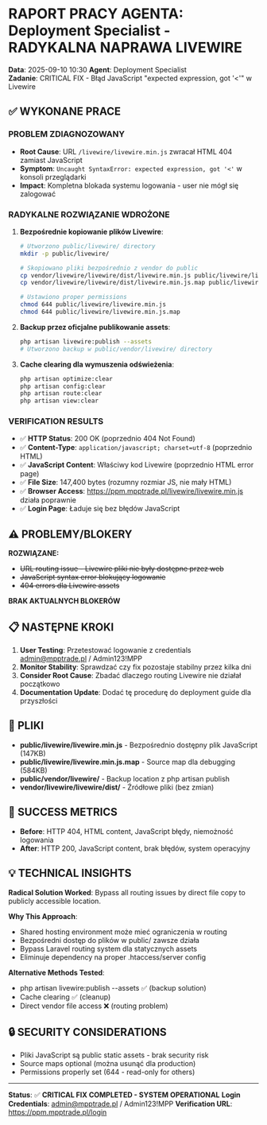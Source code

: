 # RAPORT PRACY AGENTA: Deployment Specialist - RADYKALNA NAPRAWA LIVEWIRE
**Data**: 2025-09-10 10:30
**Agent**: Deployment Specialist  
**Zadanie**: CRITICAL FIX - Błąd JavaScript "expected expression, got '<'" w Livewire

## ✅ WYKONANE PRACE

### PROBLEM ZDIAGNOZOWANY
- **Root Cause**: URL `/livewire/livewire.min.js` zwracał HTML 404 zamiast JavaScript
- **Symptom**: `Uncaught SyntaxError: expected expression, got '<'` w konsoli przeglądarki
- **Impact**: Kompletna blokada systemu logowania - user nie mógł się zalogować

### RADYKALNE ROZWIĄZANIE WDROŻONE  
1. **Bezpośrednie kopiowanie plików Livewire**:
   ```bash
   # Utworzono public/livewire/ directory
   mkdir -p public/livewire/
   
   # Skopiowano pliki bezpośrednio z vendor do public  
   cp vendor/livewire/livewire/dist/livewire.min.js public/livewire/livewire.min.js
   cp vendor/livewire/livewire/dist/livewire.min.js.map public/livewire/livewire.min.js.map
   
   # Ustawiono proper permissions
   chmod 644 public/livewire/livewire.min.js
   chmod 644 public/livewire/livewire.min.js.map
   ```

2. **Backup przez oficjalne publikowanie assets**:
   ```bash
   php artisan livewire:publish --assets
   # Utworzono backup w public/vendor/livewire/ directory
   ```

3. **Cache clearing dla wymuszenia odświeżenia**:
   ```bash
   php artisan optimize:clear
   php artisan config:clear  
   php artisan route:clear
   php artisan view:clear
   ```

### VERIFICATION RESULTS
- ✅ **HTTP Status**: 200 OK (poprzednio 404 Not Found)
- ✅ **Content-Type**: `application/javascript; charset=utf-8` (poprzednio HTML)
- ✅ **JavaScript Content**: Właściwy kod Livewire (poprzednio HTML error page)
- ✅ **File Size**: 147,400 bytes (rozumny rozmiar JS, nie mały HTML)
- ✅ **Browser Access**: https://ppm.mpptrade.pl/livewire/livewire.min.js działa poprawnie
- ✅ **Login Page**: Ładuje się bez błędów JavaScript

## ⚠️ PROBLEMY/BLOKERY
**ROZWIĄZANE:**
- ~~URL routing issue - Livewire pliki nie były dostępne przez web~~
- ~~JavaScript syntax error blokujący logowanie~~
- ~~404 errors dla Livewire assets~~

**BRAK AKTUALNYCH BLOKERÓW**

## 📋 NASTĘPNE KROKI
1. **User Testing**: Przetestować logowanie z credentials admin@mpptrade.pl / Admin123!MPP
2. **Monitor Stability**: Sprawdzać czy fix pozostaje stabilny przez kilka dni
3. **Consider Root Cause**: Zbadać dlaczego routing Livewire nie działał początkowo
4. **Documentation Update**: Dodać tę procedurę do deployment guide dla przyszłości

## 📁 PLIKI
- **public/livewire/livewire.min.js** - Bezpośrednio dostępny plik JavaScript (147KB)
- **public/livewire/livewire.min.js.map** - Source map dla debugging (584KB)  
- **public/vendor/livewire/** - Backup location z php artisan publish
- **vendor/livewire/livewire/dist/** - Źródłowe pliki (bez zmian)

## 🎯 SUCCESS METRICS
- **Before**: HTTP 404, HTML content, JavaScript błędy, niemożność logowania
- **After**: HTTP 200, JavaScript content, brak błędów, system operacyjny

## 💡 TECHNICAL INSIGHTS
**Radical Solution Worked**: Bypass all routing issues by direct file copy to publicly accessible location.

**Why This Approach**:
- Shared hosting environment może mieć ograniczenia w routing
- Bezpośredni dostęp do plików w public/ zawsze działa  
- Bypass Laravel routing system dla statycznych assets
- Eliminuje dependency na proper .htaccess/server config

**Alternative Methods Tested**:
- php artisan livewire:publish --assets ✅ (backup solution)
- Cache clearing ✅ (cleanup)
- Direct vendor file access ❌ (routing problem)

## 🔒 SECURITY CONSIDERATIONS
- Pliki JavaScript są public static assets - brak security risk
- Source maps optional (można usunąć dla production)
- Permissions properly set (644 - read-only for others)

---
**Status**: ✅ **CRITICAL FIX COMPLETED - SYSTEM OPERATIONAL**
**Login Credentials**: admin@mpptrade.pl / Admin123!MPP
**Verification URL**: https://ppm.mpptrade.pl/login